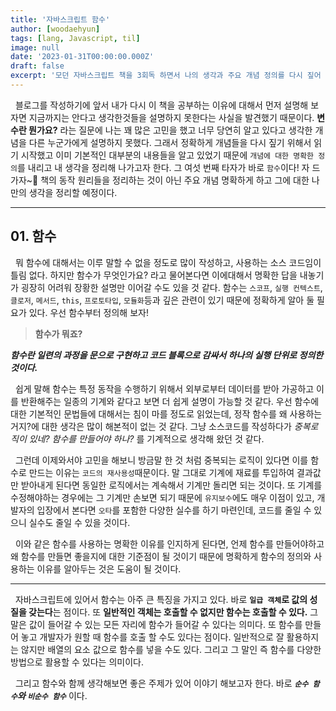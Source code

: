 ```yaml
---
title: '자바스크립트 함수'
author: [woodaehyun]
tags: [lang, Javascript, til]
image: null
date: '2023-01-31T00:00:00.000Z'
draft: false
excerpt: '모던 자바스크립트 책을 3회독 하면서 나의 생각과 주요 개념 정의를 다시 짚어 보려한다. 함수에 대해 다시 공부하고 정의를 명확하게 하고 생각을 정리하기 위한 시간을 보냈다.'
---
```


&nbsp;&nbsp;블로그를 작성하기에 앞서 내가 다시 이 책을 공부하는 이유에 대해서 먼저 설명해 보자면 지금까지는 안다고 생각한것들을 설명하지 못한다는 사실을 발견했기 때문이다. **변수란 뭔가요?** 라는 질문에 나는 꽤 많은 고민을 했고 너무 당연히 알고 있다고 생각한 개념을 다른 누군가에게 설명하지 못했다. 그래서 정확하게 개념들을 다시 짚기 위해서 읽기 시작했고 이미 기본적인 대부분의 내용들을 알고 있었기 때문에 `개념에 대한 명확한 정의`를 내리고 내 생각을 정리해 나가고자 한다. 그 여섯 번째 타자가 바로 `함수`이다! 자 드가자~🎉 책의 동작 원리들을 정리하는 것이 아닌 주요 개념 명확하게 하고 그에 대한 나만의 생각을 정리할 예정이다.

---

## 01. 함수

&nbsp;&nbsp;뭐 함수에 대해서는 이루 말할 수 없을 정도로 많이 작성하고, 사용하는 소스 코드임이 틀림 없다. 하지만 함수가 무엇인가요? 라고 물어본다면 이에대해서 명확한 답을 내놓기가 굉장히 어려워 장황한 설명만 이어갈 수도 있을 것 같다. 함수는 `스코프`, `실행 컨텍스트`, `클로저`, `메서드`, `this`, `프로토타입`, `모듈화`등과 깊은 관련이 있기 때문에 정확하게 알아 둘 필요가 있다. 우선 함수부터 정의해 보자!

> **함수가 뭐죠?**

**_함수란 일련의 과정을 문으로 구현하고 코드 블록으로 감싸서 하나의 실행 단위로 정의한 것이다._**

&nbsp;&nbsp;쉽게 말해 함수는 특정 동작을 수행하기 위해서 외부로부터 데이터를 받아 가공하고 이를 반환해주는 일종의 기계와 같다고 보면 더 쉽게 설명이 가능할 것 같다. 우선 함수에 대한 기본적인 문법들에 대해서는 침이 마를 정도로 읽었는데, 정작 함수를 왜 사용하는거지?에 대한 생각은 많이 해본적이 없는 것 같다. 그냥 소스코드를 작성하다가 _중복로직이 있네? 함수를 만들어야 하나?_ 를 기계적으로 생각해 왔던 것 같다.

&nbsp;&nbsp;그런데 이제와서야 고민을 해보니 방금말 한 것 처럼 중복되는 로직이 있다면 이를 함수로 만드는 이유는 `코드의 재사용성`때문이다. 말 그대로 기계에 재료를 투입하여 결과값만 받아내게 된다면 동일한 로직에서는 계속해서 기계만 돌리면 되는 것이다. 또 기계를 수정해야하는 경우에는 그 기계만 손보면 되기 때문에 `유지보수`에도 매우 이점이 있고, 개발자의 입장에서 본다면 `오타`를 포함한 다양한 실수를 하기 마련인데, 코드를 줄일 수 있으니 실수도 줄일 수 있을 것이다.

&nbsp;&nbsp;이와 같은 함수를 사용하는 명확한 이유를 인지하게 된다면, 언제 함수를 만들어야하고 왜 함수를 만들면 좋을지에 대한 기준점이 될 것이기 때문에 명확하게 함수의 정의와 사용하는 이유를 알아두는 것은 도움이 될 것이다.

---

&nbsp;&nbsp;자바스크립트에 있어서 함수는 아주 큰 특징을 가지고 있다. 바로 **`일급 객체`로 값의 성질을 갖는다**는 점이다. 또 **일반적인 객체는 호출할 수 없지만 함수는 호출할 수 있다.** 그 말은 값이 들어갈 수 있는 모든 자리에 함수가 들어갈 수 있다는 의미다. 또 함수를 만들어 놓고 개발자가 원할 때 함수를 호출 할 수도 있다는 점이다. 일반적으로 잘 활용하지는 않지만 배열의 요소 값으로 함수를 넣을 수도 있다. 그리고 그 말인 즉 함수를 다양한 방법으로 활용할 수 있다는 의미이다.

&nbsp;&nbsp;그리고 함수와 함께 생각해보면 좋은 주제가 있어 이야기 해보고자 한다. 바로 **_`순수 함수`와 `비순수 함수`_** 이다.
